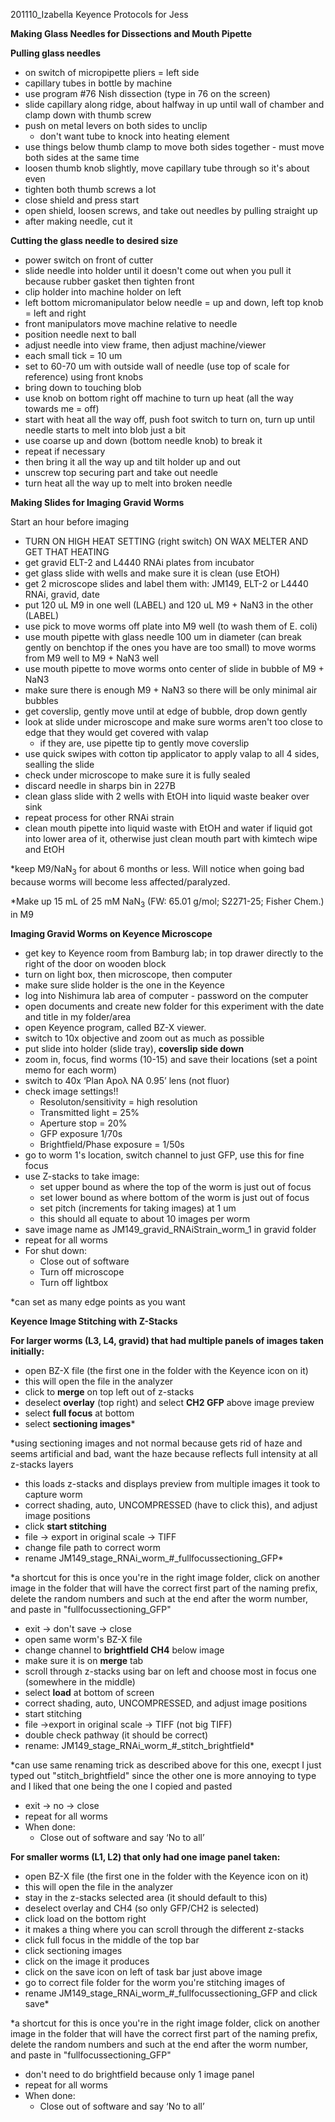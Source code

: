 ﻿201110\_Izabella Keyence Protocols for Jess

**Making Glass Needles for Dissections and Mouth Pipette**

**Pulling glass needles**

- on switch of micropipette pliers = left side
- capillary tubes in bottle by machine
- use program #76 Nish dissection (type in 76 on the screen)
- slide capillary along ridge, about halfway in up until wall of chamber and clamp down with thumb screw
- push on metal levers on both sides to unclip
  - don't want tube to knock into heating element
- use things below thumb clamp to move both sides together - must move both sides at the same time
- loosen thumb knob slightly, move capillary tube through so it's about even
- tighten both thumb screws a lot
- close shield and press start
- open shield, loosen screws, and take out needles by pulling straight up
- after making needle, cut it

**Cutting the glass needle to desired size**

- power switch on front of cutter
- slide needle into holder until it doesn't come out when you pull it because rubber gasket then tighten front
- clip holder into machine holder on left
- left bottom micromanipulator below needle = up and down, left top knob = left and right
- front manipulators move machine relative to needle
- position needle next to ball
- adjust needle into view frame, then adjust machine/viewer
- each small tick = 10 um
- set to 60-70 um with outside wall of needle (use top of scale for reference) using front knobs
- bring down to touching blob
- use knob on bottom right off machine to turn up heat (all the way towards me = off)
- start with heat all the way off, push foot switch to turn on, turn up until needle starts to melt into blob just a bit
- use coarse up and down (bottom needle knob) to break it 
- repeat if necessary
- then bring it all the way up and tilt holder up and out
- unscrew top securing part and take out needle 
- turn heat all the way up to melt into broken needle

**Making Slides for Imaging Gravid Worms**

Start an hour before imaging

- TURN ON HIGH HEAT SETTING (right switch) ON WAX MELTER AND GET THAT HEATING
- get gravid ELT-2 and L4440 RNAi plates from incubator
- get glass slide with wells and make sure it is clean (use EtOH)
- get 2 microscope slides and label them with: JM149, ELT-2 or L4440 RNAi, gravid, date
- put 120 uL M9 in one well (LABEL) and 120 uL M9 + NaN3 in the other (LABEL)
- use pick to move worms off plate into M9 well (to wash them of E. coli)
- use mouth pipette with glass needle 100 um in diameter (can break gently on benchtop if the ones you have are too small) to move worms from M9 well to M9 + NaN3 well
- use mouth pipette to move worms onto center of slide in bubble of M9 + NaN3
- make sure there is enough M9 + NaN3 so there will be only minimal air bubbles
- get coverslip, gently move until at edge of bubble, drop down gently
- look at slide under microscope and make sure worms aren't too close to edge that they would get covered with valap
  - if they are, use pipette tip to gently move coverslip
- use quick swipes with cotton tip applicator to apply valap to all 4 sides, sealling the slide
- check under microscope to make sure it is fully sealed
- discard needle in sharps bin in 227B
- clean glass slide with 2 wells with EtOH into liquid waste beaker over sink
- repeat process for other RNAi strain
- clean mouth pipette into liquid waste with EtOH and water if liquid got into lower area of it, otherwise just clean mouth part with kimtech wipe and EtOH

\*keep M9/NaN<sub>3</sub> for about 6 months or less. Will notice when going bad because worms will become less affected/paralyzed. 

\*Make up 15 mL of 25 mM NaN<sub>3</sub> (FW: 65.01 g/mol; S2271-25; Fisher Chem.) in M9 

**Imaging Gravid Worms on Keyence Microscope**

- get key to Keyence room from Bamburg lab; in top drawer directly to the right of the door on wooden block
- turn on light box, then microscope, then computer
- make sure slide holder is the one in the Keyence
- log into Nishimura lab area of computer - password on the computer
- open documents and create new folder for this experiment with the date and title in my folder/area
- open Keyence program, called BZ-X viewer. 
- switch to 10x objective and zoom out as much as possible
- put slide into holder (slide tray), **coverslip side down**
- zoom in, focus, find worms (10-15) and save their locations (set a point memo for each worm) 
- switch to 40x ‘Plan Apoλ NA 0.95’ lens (not fluor)
- check image settings!!
  - Resoluton/sensitivity = high resolution
  - Transmitted light = 25%
  - Aperture stop = 20%
  - GFP exposure 1/70s
  - Brightfield/Phase exposure = 1/50s
- go to worm 1's location, switch channel to just GFP, use this for fine focus
- use Z-stacks to take image: 
  - set upper bound as where the top of the worm is just out of focus
  - set lower bound as where bottom of the worm is just out of focus
  - set pitch (increments for taking images) at 1 um 
  - this should all equate to about 10 images per worm
- save image name as JM149\_gravid\_RNAiStrain\_worm\_1 in gravid folder
- repeat for all worms
- For shut down:
  - Close out of software
  - Turn off microscope
  - Turn off lightbox 

\*can set as many edge points as you want

**Keyence Image Stitching with Z-Stacks**

**For larger worms (L3, L4, gravid) that had multiple panels of images taken initially:** 

- open BZ-X file (the first one in the folder with the Keyence icon on it)
- this will open the file in the analyzer
- click to **merge** on top left out of z-stacks
- deselect **overlay** (top right) and select **CH2 GFP** above image preview
- select **full focus** at bottom
- select **sectioning images**\*

\*using sectioning images and not normal because gets rid of haze and seems artificial and bad, want the haze because reflects full intensity at all z-stacks layers

- this loads z-stacks and displays preview from multiple images it took to capture worm
- correct shading, auto, UNCOMPRESSED (have to click this), and adjust image positions
- click **start stitching** 
- file -> export in original scale -> TIFF
- change file path to correct worm
- rename JM149\_stage\_RNAi\_worm\_#\_fullfocussectioning\_GFP\*

\*a shortcut for this is once you're in the right image folder, click on another image in the folder that will have the correct first part of the naming prefix, delete the random numbers and such at the end after the worm number, and paste in "fullfocussectioning\_GFP"

- exit -> don't save -> close
- open same worm's BZ-X file
- change channel to **brightfield CH4** below image
- make sure it is on **merge** tab
- scroll through z-stacks using bar on left and choose most in focus one (somewhere in the middle)
- select **load** at bottom of screen
- correct shading, auto, UNCOMPRESSED, and adjust image positions
- start stitching
- file ->export in original scale -> TIFF (not big TIFF)
- double check pathway (it should be correct)
- rename: JM149\_stage\_RNAi\_worm\_#\_stitch\_brightfield\*

\*can use same renaming trick as described above for this one, execpt I just typed out "stitch\_brightfield" since the other one is more annoying to type and I liked that one being the one I copied and pasted

- exit -> no -> close
- repeat for all worms
- When done:
  - Close out of software and say ‘No to all’



**For smaller worms (L1, L2) that only had one image panel taken:**

- open BZ-X file (the first one in the folder with the Keyence icon on it)
- this will open the file in the analyzer
- stay in the z-stacks selected area (it should default to this)
- deselect overlay and CH4 (so only GFP/CH2 is selected)
- click load on the bottom right
- it makes a thing where you can scroll through the different z-stacks
- click full focus in the middle of the top bar
- click sectioning images 
- click on the image it produces
- click on the save icon on left of task bar just above image
- go to correct file folder for the worm you're stitching images of
- rename JM149\_stage\_RNAi\_worm\_#\_fullfocussectioning\_GFP and click save\*

\*a shortcut for this is once you're in the right image folder, click on another image in the folder that will have the correct first part of the naming prefix, delete the random numbers and such at the end after the worm number, and paste in "fullfocussectioning\_GFP"

- don't need to do brightfield because only 1 image panel
- repeat for all worms
- When done:
  - Close out of software and say ‘No to all’



